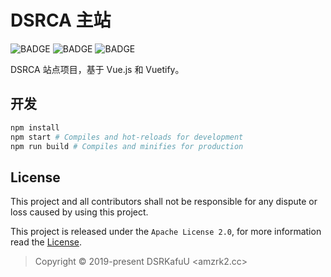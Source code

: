 # DSRCA 主站

![BADGE](https://img.shields.io/github/workflow/status/amzrk2/dsrca-source/build?style=flat-square) ![BADGE](https://img.shields.io/github/languages/top/amzrk2/dsrca-source?style=flat-square) ![BADGE](https://img.shields.io/github/license/amzrk2/dsrca-source?style=flat-square)

DSRCA 站点项目，基于 Vue.js 和 Vuetify。

## 开发

```bash
npm install
npm start # Compiles and hot-reloads for development
npm run build # Compiles and minifies for production
```

## License

This project and all contributors shall not be responsible for any dispute or loss caused by using this project.

This project is released under the `Apache License 2.0`, for more information read the [License](https://github.com/amzrk2/hugo-theme-fuji/blob/master/LICENSE).

> Copyright © 2019-present DSRKafuU <amzrk2.cc>
